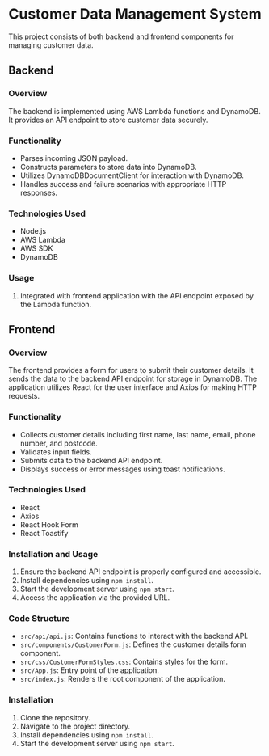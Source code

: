 # Customer Data Management System

This project consists of both backend and frontend components for managing customer data.

## Backend

### Overview
The backend is implemented using AWS Lambda functions and DynamoDB. It provides an API endpoint to store customer data securely.

### Functionality
- Parses incoming JSON payload.
- Constructs parameters to store data into DynamoDB.
- Utilizes DynamoDBDocumentClient for interaction with DynamoDB.
- Handles success and failure scenarios with appropriate HTTP responses.

### Technologies Used
- Node.js
- AWS Lambda
- AWS SDK
- DynamoDB

### Usage
1. Integrated with frontend application with the API endpoint exposed by the Lambda function.


## Frontend

### Overview
The frontend provides a form for users to submit their customer details. It sends the data to the backend API endpoint for storage in DynamoDB. The application utilizes React for the user interface and Axios for making HTTP requests.

### Functionality
- Collects customer details including first name, last name, email, phone number, and postcode.
- Validates input fields.
- Submits data to the backend API endpoint.
- Displays success or error messages using toast notifications.

### Technologies Used
- React
- Axios
- React Hook Form
- React Toastify

### Installation and Usage
1. Ensure the backend API endpoint is properly configured and accessible.
2. Install dependencies using `npm install`.
3. Start the development server using `npm start`.
4. Access the application via the provided URL.

### Code Structure
- `src/api/api.js`: Contains functions to interact with the backend API.
- `src/components/CustomerForm.js`: Defines the customer details form component.
- `src/css/CustomerFormStyles.css`: Contains styles for the form.
- `src/App.js`: Entry point of the application.
- `src/index.js`: Renders the root component of the application.

### Installation
1. Clone the repository.
2. Navigate to the project directory.
3. Install dependencies using `npm install`.
4. Start the development server using `npm start`.

